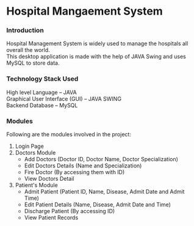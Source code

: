 # Hospital Mangaement System

### Introduction
Hospital Management System is widely used to manage the hospitals all overall the world.\
This desktop application is made with the help of JAVA Swing and uses MySQL to store data.

### Technology Stack Used
High level Language – JAVA\
Graphical User Interface (GUI) – JAVA SWING\
Backend Database – MySQL

### Modules
Following are the modules involved in the project:
1) Login Page
2) Doctors Module
   -  Add Doctors (Doctor ID, Doctor Name, Doctor Specialization)
   -	Edit Doctors Details (Name and Specialization)
   -	Fire Doctor (By accessing them with ID)
   -	View Doctors Detail
3) Patient's Module
   -	Admit Patient (Patient ID, Name, Disease, Admit Date and Admit Time)
   -	Edit Patient Details (Name, Disease, Admit Date and Time)
   -	Discharge Patient (By accessing ID)
   -	View Patient Records


